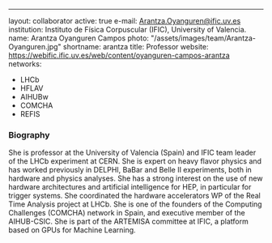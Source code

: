 ---
layout: collaborator
active: true
e-mail: Arantza.Oyanguren@ific.uv.es
institution: Instituto de Física Corpuscular (IFIC), University of Valencia. 
name: Arantza Oyanguren Campos
photo: "/assets/images/team/Arantza-Oyanguren.jpg"
shortname: arantza
title: Professor
website: https://webific.ific.uv.es/web/content/oyanguren-campos-arantza
networks:
  - LHCb
  - HFLAV
  - AIHUBw
  - COMCHA
  - REFIS
  

### Biography
She is professor at the University of Valencia (Spain) and IFIC team leader of the LHCb experiment at CERN. She is expert on heavy flavor physics and has worked previously in DELPHI, BaBar and Belle II experiments, both in hardware and physics analyses. 
She has a strong interest on the use of new hardware architectures and artificial intelligence for HEP, in particular for trigger systems. She coordinated the hardware accelerators WP of the Real Time Analysis project at LHCb. She is one of the founders of the Computing Challenges (COMCHA) network in Spain, and executive member of the AIHUB-CSIC. She is part of the ARTEMISA committee at IFIC, a platform based on GPUs for Machine Learning.


